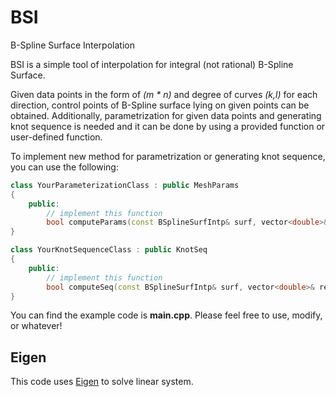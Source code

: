 # BSI
B-Spline Surface Interpolation

BSI is a simple tool of interpolation for integral (not rational) B-Spline Surface.

Given data points in the form of _(m \* n)_ and degree of curves _(k,l)_ for each direction, control points of B-Spline surface lying on given points can be obtained. Additionally, parametrization for given data points and generating knot sequence is needed and it can be done by using a provided function or user-defined function.

To implement new method for parametrization or generating knot sequence, you can use the following:
```c++
class YourParameterizationClass : public MeshParams
{
	public:
		// implement this function
		bool computeParams(const BSplineSurfIntp& surf, vector<double>& ret_u, vector<double>& ret_v);
}

class YourKnotSequenceClass : public KnotSeq
{
	public:
		// implement this function
		bool computeSeq(const BSplineSurfIntp& surf, vector<double>& ret_u_knot, vector<double>& ret_v_knot);
}
```

You can find the example code is __main.cpp__. Please feel free to use, modify, or whatever!

## Eigen
This code uses [Eigen](http://eigen.tuxfamily.org/) to solve linear system.
